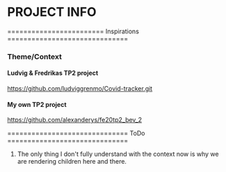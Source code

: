 # PROJECT INFO

======================== Inspirations ==============================
### Theme/Context

#### Ludvig & Fredrikas TP2 project
https://github.com/ludviggrenmo/Covid-tracker.git

#### My own TP2 project
https://github.com/alexanderys/fe20tp2_bev_2

============================== ToDo ==============================

1. The only thing I don't fully understand with the context now is why we are
rendering children here and there.


